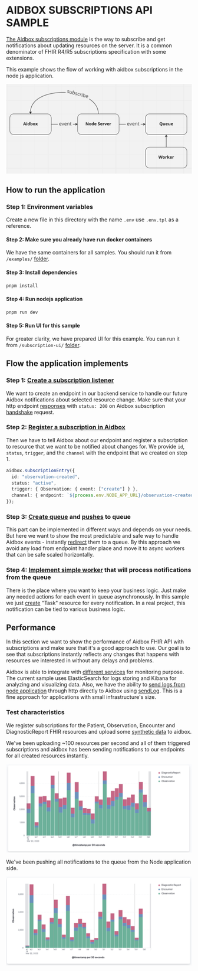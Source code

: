 # AIDBOX SUBSCRIPTIONS API SAMPLE

[The Aidbox subscriptions module](https://docs.aidbox.app/api-1/reactive-api-and-subscriptions/subscriptions-1) is the way to subscribe and get notifications about updating resources on the server. It is a common denominator of FHIR R4/R5 subscriptions specification with some extensions.

This example shows the flow of working with aidbox subscriptions in the node js application.

![aidbox-subscription-to-queue](../../../assets/subscription-queue.png)

## How to run the application

### Step 1: Environment variables

Create a new file in this directory with the name `.env` use `.env.tpl` as a reference.  

#### Step 2: Make sure you already have run docker containers

We have the same containers for all samples. You should run it from `/examples/` [folder](https://github.com/Aidbox/aidbox-sdk-js/tree/main/examples/README.md).

#### Step 3: Install dependencies

```bash
pnpm install
```

#### Step 4: Run nodejs application

```bash
pnpm run dev
```

#### Step 5: Run UI for this sample

For greater clarity, we have prepared UI for this example. You can run it from `/subscription-ui/` [folder](https://github.com/Aidbox/aidbox-sdk-js/tree/main/examples/apps/subscription-ui/README.md).

## Flow the application implements

### Step 1: [Create a subscription listener](https://github.com/Aidbox/aidbox-sdk-js/blob/main/examples/apps/subscription/src/app.ts#L57)

We want to create an endpoint in our backend service to handle our future Aidbox notifications about selected resource change.
Make sure that your http endpoint [responses](https://github.com/Aidbox/aidbox-sdk-js/blob/main/examples/apps/subscription/src/app.ts#L80) with `status: 200` on Aidbox subscription [handshake](https://docs.aidbox.app/api-1/reactive-api-and-subscriptions/subscriptions-1#protocol) request.

### Step 2: [Register a subscription in Aidbox](https://github.com/Aidbox/aidbox-sdk-js/blob/main/examples/apps/subscription/src/subscriptions.ts)

Then we have to tell Aidbox about our endpoint and register a subscription to resource that we want to be notified about changes for.
We provide `id`, `status`, `trigger`, and the `channel` with the endpoint that we created on step 1.

```typescript
aidbox.subscriptionEntry({
  id: "observation-created",
  status: "active",
  trigger: { Observation: { event: ["create"] } },
  channel: { endpoint: `${process.env.NODE_APP_URL}/observation-created` },
});
```

### Step 3: [Create queue](https://github.com/Aidbox/aidbox-sdk-js/blob/main/examples/apps/subscription/src/sqs.ts#L3) and [pushes](https://github.com/Aidbox/aidbox-sdk-js/blob/main/examples/apps/subscription/src/app.ts#L63) to queue

This part can be implemented in different ways and depends on your needs. But here we want to show the
most predictable and safe way to handle Aidbox events - instantly [redirect](https://github.com/Aidbox/aidbox-sdk-js/blob/main/examples/apps/subscription/src/app.ts#L63) them to a queue. By this approach we avoid
any load from endpoint handler place and move it to async workers that can be safe scaled horizontally.

### Step 4: [Implement simple worker](https://github.com/Aidbox/aidbox-sdk-js/blob/main/examples/apps/subscription/src/periodic-jobs.ts#L126) that will process notifications from the queue

There is the place where you want to keep your business logic. Just make any needed actions for each event in queue
asynchronously. In this sample we just [create](https://github.com/Aidbox/aidbox-sdk-js/blob/main/examples/apps/subscription/src/periodic-jobs.ts#L9C3-L9C3) "Task" resource for every notification.
In a real project, this notification can be tied to various business logic.

## Performance

In this section we want to show the performance of Aidbox FHIR API with subscriptions and
make sure that it's a good approach to use. Our goal is to see that subscriptions instantly reflects any changes
that happens with resources we interested in without any delays and problems.

Aidbox is able to integrate with [different services](https://docs.aidbox.app/core-modules/logging-and-audit/integrations/elastic-logs-and-monitoring-integration) for monitoring purpose. The current sample uses ElasticSearch for logs storing and Kibana for analyzing and visualizing data.
Also, we have the ability to [send logs from node application](https://github.com/Aidbox/aidbox-sdk-js/blob/main/examples/apps/subscription/src/app.ts#L75) through http directly to Aidbox using [sendLog](https://github.com/Aidbox/aidbox-sdk-js#sendlog).
This is a fine approach for applications with small infrastructure's size.

### Test characteristics

We register subscriptions for the Patient, Observation, Encounter and DiagnosticReport FHIR resources and upload some [synthetic data](https://github.com/synthetichealth/synthea) to aidbox.

We've been uploading ~100 resources per second and all of them triggered subscriptions and aidbox has been sending notifications to our endpoints for all created resources instantly.

![creating resources on the aidbox side](../../../assets/aidboxside_subscription.png)

We've been pushing all notifications to the queue from the Node application side.

![creating resources on the nodejs side](../../../assets/nodeside_subscription.png)
